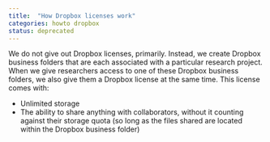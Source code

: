 ```yaml
---
title:  "How Dropbox licenses work"
categories: howto dropbox
status: deprecated
---
```


We do not give out Dropbox licenses, primarily. Instead, we create Dropbox business folders that are each associated with a particular research project. When we give researchers access to one of these Dropbox business folders, we also give them a Dropbox license at the same time. This license comes with:
- Unlimited storage
- The ability to share anything with collaborators, without it counting against their storage quota (so long as the files shared are located within the Dropbox business folder)